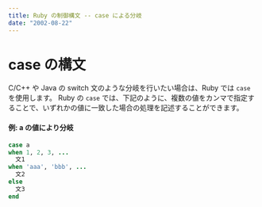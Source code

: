 ```yaml
---
title: Ruby の制御構文 -- case による分岐
date: "2002-08-22"
---
```


case の構文
====
C/C++ や Java の switch 文のような分岐を行いたい場合は、Ruby では `case` を使用します。
Ruby の `case` では、下記のように、複数の値をカンマで指定することで、いずれかの値に一致した場合の処理を記述することができます。

#### 例: a の値により分岐
```ruby
case a
when 1, 2, 3, ...
  文1
when 'aaa', 'bbb', ...
  文2
else
  文3
end
```

